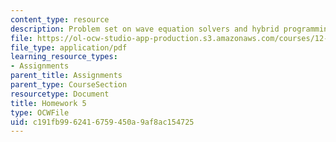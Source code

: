 ```yaml
---
content_type: resource
description: Problem set on wave equation solvers and hybrid programming.
file: https://ol-ocw-studio-app-production.s3.amazonaws.com/courses/12-950-parallel-programming-for-multicore-machines-using-openmp-and-mpi-january-iap-2010/c191fb9962416759450a9af8ac154725_MIT12_950IAP10_hw5.pdf
file_type: application/pdf
learning_resource_types:
- Assignments
parent_title: Assignments
parent_type: CourseSection
resourcetype: Document
title: Homework 5
type: OCWFile
uid: c191fb99-6241-6759-450a-9af8ac154725
---
```


